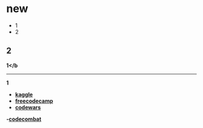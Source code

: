 # new
- 1
- 2

## 2
<b>1</b
  <hr>
1
  
  
- [kaggle](https://www.kaggle.com/)
- [freecodecamp](https://freecodecamp.cn/)
- [codewars](https://www.codewars.com)

-[codecombat](https://www.codecombat.cn)
